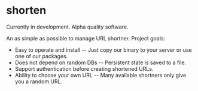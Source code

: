 # shorten

Currently in development. Alpha quality software.

An as simple as possible to manage URL shortner. Project goals:

 - Easy to operate and install -- Just copy our binary to your server or use
   one of our packages.
 - Does not depend on random DBs -- Persistent state is saved to a file.
 - Support authentication before creating shortened URLs.
 - Ability to choose your own URL -- Many available shortners only give you a
   random URL.
